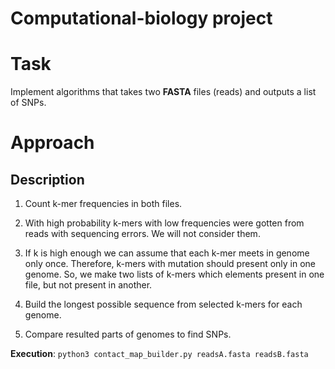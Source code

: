 # Computational-biology project

# Task

Implement algorithms that takes two **FASTA** files (reads) and outputs
a list of SNPs.

# Approach

## Description

1.  Count k-mer frequencies in both files.

2.  With high probability k-mers with low frequencies were gotten from
    reads with sequencing errors. We will not consider them.

3.  If k is high enough we can assume that each k-mer meets in genome
    only once. Therefore, k-mers with mutation should present only in
    one genome. So, we make two lists of k-mers which elements present
    in one file, but not present in another.

4.  Build the longest possible sequence from selected k-mers for each
    genome.

5.  Compare resulted parts of genomes to find SNPs.


**Execution**: `python3 contact_map_builder.py readsA.fasta readsB.fasta`
